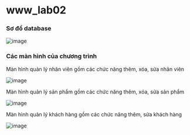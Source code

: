 # www_lab02
### Sơ đồ database
  
![image](https://github.com/NguyenQuocKhoi/www_lab02/assets/98084575/25103d2c-9955-4230-9432-7e7f7a68e5f0)

### Các màn hình của chương trình
Màn hình quản lý nhân viên gồm các chức năng thêm, xóa, sửa nhân viên

![image](https://github.com/NguyenQuocKhoi/www_lab02/assets/98084575/04ce4e7d-51fe-4abe-a801-252168006d48)

Màn hình quản lý sản phẩm gồm các chức năng thêm, xóa, sửa sản phẩm

![image](https://github.com/NguyenQuocKhoi/www_lab02/assets/98084575/e47af421-be51-4fa5-985e-76f7c52612d4)

Màn hình quản lý khách hàng gồm các chức năng thêm, sửa khách hàng

![image](https://github.com/NguyenQuocKhoi/www_lab02/assets/98084575/659cfc58-c176-4bc0-9ce5-0cdea3822ac4)


